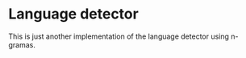 Language detector
==============================

This is just another implementation of the language detector using n-gramas.
